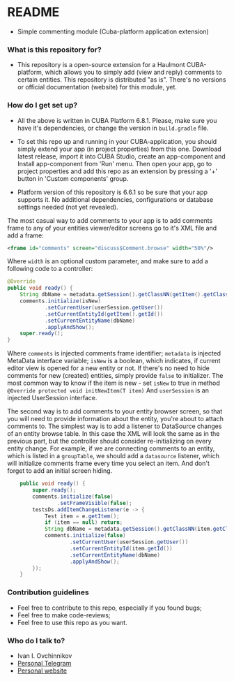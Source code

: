 # README
* Simple commenting module (Cuba-platform application extension)

### What is this repository for?
* This repository is a open-source extension for a Haulmont CUBA-platform, which allows you to simply add (view and reply) comments to certain entities. This repository is distributed "as is". There's no versions or official documentation (website) for this module, yet.

### How do I get set up?
* All the above is written in CUBA Platform 6.8.1. Please, make sure you have it's dependencies, or change the version in `build.gradle` file.

* To set this repo up and running in your CUBA-application, you should simply extend your app (in project properties) from this one. Download latest release, import it into CUBA Studio, create an app-component and Install app-component from 'Run' menu. Then open your app, go to project properties and add this repo as an extension by pressing a '+' button in 'Custom components' group.

* Platform version of this repository is 6.6.1 so be sure that your app supports it. No additional dependencies, configurations or database settings needed (not yet revealed).

The most casual way to add comments to your app is to add comments frame to any of your entities viewer/editor screens go to it's XML file and add a frame:

```XML
<frame id="comments" screen="discuss$Comment.browse" width="50%"/>
```

Where `width` is an optional custom parameter, and make sure to add a following code to a controller:

```java
@Override
public void ready() {
    String dbName = metadata.getSession().getClassNN(getItem().getClass()).getName();
    comments.initialize(isNew)
            .setCurrentUser(userSession.getUser())
            .setCurrentEntityId(getItem().getId())
            .setCurrentEntityName(dbName)
            .applyAndShow();
    super.ready();
}
```

Where
`comments` is injected comments frame identifier;
`metadata` is injected MetaData interface variable;
`isNew` is a boolean, which indicates, if current editor view is opened for a new entity or not. If there's no need to hide comments for new (created) entities, simply provide `false` to initializer. The most common way to know if the item is new - set `isNew` to true in method `@Override protected void initNewItem(T item)`
And `userSession` is an injected UserSession interface.

The second way is to add comments to your entity browser screen, so that you will need to provide information about the entity, you're about to attach comments to. The simplest way is to add a listener to DataSource changes of an entity browse table. In this case the XML will look the same as in the previous part, but the controller should consider re-initializing on every entity change. For example, if we are connecting comments to an entity, which is listed in a `groupTable`, we should add a `datasource` listener, which will initialize comments frame every time you select an item. And don't forget to add an initial screen hiding.

```java
    public void ready() {
        super.ready();
        comments.initialize(false)
                .setFrameVisible(false);
        testsDs.addItemChangeListener(e -> {
            Test item = e.getItem();
            if (item == null) return;
            String dbName = metadata.getSession().getClassNN(item.getClass()).getName();
            comments.initialize(false)
                    .setCurrentUser(userSession.getUser())
                    .setCurrentEntityId(item.getId())
                    .setCurrentEntityName(dbName)
                    .applyAndShow();
        });
    }
```




### Contribution guidelines
* Feel free to contribute to this repo, especially if you found bugs;
* Feel free to make code-reviews;
* Feel free to use this repo as you want.

### Who do I talk to?
* Ivan I. Ovchinnikov
* [Personal Telegram](https://t.me/WayneShephard)
* [Personal website](https://iovchinnikov.ru)
